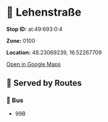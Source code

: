 # 🚉 Lehenstraße


**Stop ID:** at:49:693:0:4

**Zone:** 0100

**Location:** 48.23069239, 16.52267709

[Open in Google Maps](https://www.google.com/maps?q=48.23069239,16.52267709)

## 🚆 Served by Routes

### 🚌 Bus
- 99B